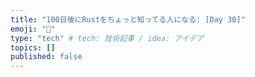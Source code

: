 ```yaml
---
title: "100日後にRustをちょっと知ってる人になる: [Day 30]"
emoji: "🦀"
type: "tech" # tech: 技術記事 / idea: アイデア
topics: []
published: false
---
```

